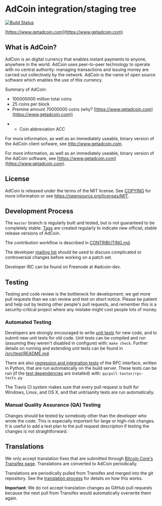 AdCoin integration/staging tree
=====================================

[![Build Status](https://travis-ci.org/adcoin-project/adcoin.svg?branch=master)](https://travis-ci.org/adcoin-project/adcoin)

[https://www.getadcoin.com](https://www.getadcoin.com)

What is AdCoin?
----------------

AdCoin is an digital currency that enables instant payments to
anyone, anywhere in the world. AdCoin uses peer-to-peer technology to operate
with no central authority: managing transactions and issuing money are carried
out collectively by the network. AdCoin is the name of open source
software which enables the use of this currency.

Summary of AdCoin:
  - 100000000 million total coins
   - 25 coins per block
   - Premine amount	70000000 coins (why? [https://www.getadcoin.com](https://www.getadcoin.com))
 + - Coin abbreviation	ACC
  
  For more information, as well as an immediately useable, binary version of
  the AdCoin client sofware, see http://www.getadcoin.com.

For more information, as well as an immediately useable, binary version of
the AdCoin software, see [https://www.getadcoin.com](https://www.getadcoin.com).

License
-------

AdCoin is released under the terms of the MIT license. See [COPYING](COPYING) for more
information or see https://opensource.org/licenses/MIT.

Development Process
-------------------

The `master` branch is regularly built and tested, but is not guaranteed to be
completely stable. [Tags](https://github.com/adcoin-project/adcoin/tags) are created
regularly to indicate new official, stable release versions of AdCoin.

The contribution workflow is described in [CONTRIBUTING.md](CONTRIBUTING.md).

The developer [mailing list](https://groups.google.com/forum/#!forum/adcoin-dev)
should be used to discuss complicated or controversial changes before working
on a patch set.

Developer IRC can be found on Freenode at #adcoin-dev.

Testing
-------

Testing and code review is the bottleneck for development; we get more pull
requests than we can review and test on short notice. Please be patient and help out by testing
other people's pull requests, and remember this is a security-critical project where any mistake might cost people
lots of money.

### Automated Testing

Developers are strongly encouraged to write [unit tests](src/test/README.md) for new code, and to
submit new unit tests for old code. Unit tests can be compiled and run
(assuming they weren't disabled in configure) with: `make check`. Further details on running
and extending unit tests can be found in [/src/test/README.md](/src/test/README.md).

There are also [regression and integration tests](/qa) of the RPC interface, written
in Python, that are run automatically on the build server.
These tests can be run (if the [test dependencies](/qa) are installed) with: `qa/pull-tester/rpc-tests.py`

The Travis CI system makes sure that every pull request is built for Windows, Linux, and OS X, and that unit/sanity tests are run automatically.

### Manual Quality Assurance (QA) Testing

Changes should be tested by somebody other than the developer who wrote the
code. This is especially important for large or high-risk changes. It is useful
to add a test plan to the pull request description if testing the changes is
not straightforward.

Translations
------------

We only accept translation fixes that are submitted through [Bitcoin Core's Transifex page](https://www.transifex.com/projects/p/bitcoin/).
Translations are converted to AdCoin periodically.

Translations are periodically pulled from Transifex and merged into the git repository. See the
[translation process](doc/translation_process.md) for details on how this works.

**Important**: We do not accept translation changes as GitHub pull requests because the next
pull from Transifex would automatically overwrite them again.
